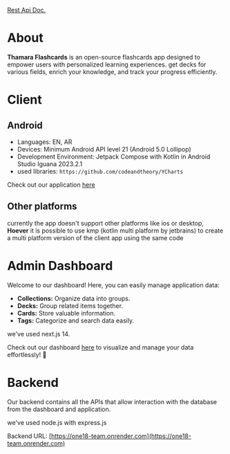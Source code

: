 [Rest Api Doc.](https://documenter.getpostman.com/view/34463833/2sA3)

# About
**Thamara Flashcards** is an open-source flashcards app designed to empower users with personalized learning experiences. get decks for various fields, enrich your knowledge, and track your progress efficiently.


# Client 
## Android
- Languages: EN, AR
- Devices: Minimum Android API level 21 (Android 5.0 Lollipop)
- Development Environment: Jetpack Compose with Kotlin in Android Studio Iguana 2023.2.1
- used libraries: `https://github.com/codeandtheory/YCharts`

Check out our application [here](https://drive.google.com/file/d/1nnhcsZWXOmhy1cqwYv9vMgtKc0dbVbGT/view)

## Other platforms
currently the app doesn't support other platforms like ios or desktop, **Hoever** it is possible to use kmp (kotlin multi platform by jetbrains) to create a multi platform version of the client app using the same code

# Admin Dashboard
Welcome to our dashboard! Here, you can easily manage application data:

- **Collections:** Organize data into groups.
- **Decks:** Group related items together.
- **Cards:** Store valuable information.
- **Tags:** Categorize and search data easily.

we've used next.js 14.

Check out our dashboard [here](https://admin-pi-nine.vercel.app/) to visualize and manage your data effortlessly! 🚀


# Backend

Our backend contains all the APIs that allow interaction with the database from the dashboard and application.

we've used node.js with express.js

Backend URL: [https://one18-team.onrender.com](https://one18-team.onrender.com)
